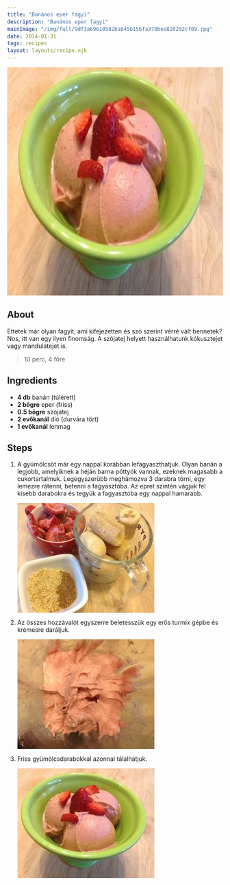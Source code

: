 ```yaml
---
title: "Banános eper fagyi"
description: "Banános eper fagyi"
mainImage: "/img/full/9df3a69618582ba845b156fa370bee820292cf09.jpg"
date: 2014-01-31
tags: recipes
layout: layouts/recipe.njk
---
```

                            
<p align="center"><a href="https://cookpad.com/hu/receptek/1923998-bananos-eper-fagyi" rel="Recipe source page"><img width="751" height="532" src="/img/full/9df3a69618582ba845b156fa370bee820292cf09.jpg"/></a></p>

## About
<p class="mb-sm">Ettetek már olyan fagyit, ami kifejezetten és szó szerint vérré vált bennetek? Nos, itt van egy ilyen finomság. A szójatej helyett használhatunk kókusztejet vagy mandulatejet is.</p>

> 10 perc, 4 főre 

## Ingredients
* **4 db** banán (túlérett)
* **2 bögre** eper (friss)
* **0.5 bögre** szójatej
* **2 evőkanál** dió (durvára tört)
* **1 evőkanál** lenmag

## Steps

1. A gyümölcsöt már egy nappal korábban lefagyaszthatjuk. Olyan banán a legjobb, amelyiknek a héján barna pöttyök vannak, ezeknek magasabb a cukortartalmuk. Legegyszerübb meghámozva 3 darabra törni, egy lemezre rátenni, betenni a fagyasztóba. Az epret szintén vágjuk fel kisebb darabokra és tegyük a fagyasztóba egy nappal hamarabb.
 
    <p><img width="320" height="256" align="left" src="/img/full/906613cbaa45f5cc1837cdc85ff424172096f8ad.jpg"/></p><div style="clear: both"/>

2. Az összes hozzávalót egyszerre beletesszük egy erős turmix gépbe és krémesre daráljuk.
 
    <p><img width="320" height="256" align="left" src="/img/full/a33c3bfd6a89f1158a85aa7231a7bddbce1b89a6.jpg"/></p><div style="clear: both"/>

3. Friss gyümölcsdarabokkal azonnal tálalhatjuk.
 
    <p><img width="320" height="256" align="left" src="/img/full/fb90eff16ce537aae4f535f40023ae34a0449097.jpg"/></p><div style="clear: both"/>

